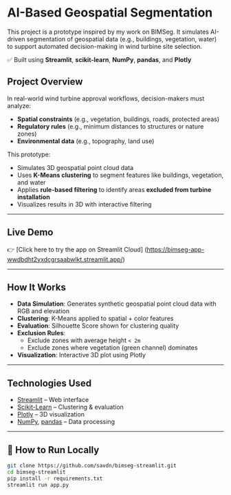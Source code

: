 # AI-Based Geospatial Segmentation 
This project is a prototype inspired by my work on BIMSeg. It simulates AI-driven segmentation of geospatial data (e.g., buildings, vegetation, water) to support automated decision-making in wind turbine site selection.

✅ Built using **Streamlit**, **scikit-learn**, **NumPy**, **pandas**, and **Plotly**

## Project Overview

In real-world wind turbine approval workflows, decision-makers must analyze:
- **Spatial constraints** (e.g., vegetation, buildings, roads, protected areas)
- **Regulatory rules** (e.g., minimum distances to structures or nature zones)
- **Environmental data** (e.g., topography, land use)

This prototype:
- Simulates 3D geospatial point cloud data
- Uses **K-Means clustering** to segment features like buildings, vegetation, and water
- Applies **rule-based filtering** to identify areas **excluded from turbine installation**
- Visualizes results in 3D with interactive filtering

---

## Live Demo

👉 [Click here to try the app on Streamlit Cloud]
(https://bimseg-app-wwdbdht2yxdcgrsaabwlkt.streamlit.app/)

---

## How It Works

- **Data Simulation**: Generates synthetic geospatial point cloud data with RGB and elevation
- **Clustering**: K-Means applied to spatial + color features
- **Evaluation**: Silhouette Score shown for clustering quality
- **Exclusion Rules**:
  - Exclude zones with average height `< 2m`
  - Exclude zones where vegetation (green channel) dominates
- **Visualization**: Interactive 3D plot using Plotly

---

## Technologies Used

- [Streamlit](https://streamlit.io/) – Web interface
- [Scikit-Learn](https://scikit-learn.org/) – Clustering & evaluation
- [Plotly](https://plotly.com/python/) – 3D visualization
- [NumPy](https://numpy.org/), [pandas](https://pandas.pydata.org/) – Data processing

---

## 📁 How to Run Locally

```bash
git clone https://github.com/savdn/bimseg-streamlit.git
cd bimseg-streamlit
pip install -r requirements.txt
streamlit run app.py

